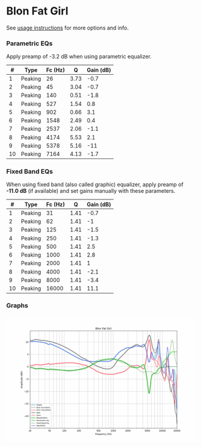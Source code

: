 # Blon Fat Girl
See [usage instructions](https://github.com/jaakkopasanen/AutoEq#usage) for more options and info.

### Parametric EQs
Apply preamp of -3.2 dB when using parametric equalizer.

|   # | Type    |   Fc (Hz) |    Q |   Gain (dB) |
|-----|---------|-----------|------|-------------|
|   1 | Peaking |        26 | 3.73 |        -0.7 |
|   2 | Peaking |        45 | 3.04 |        -0.7 |
|   3 | Peaking |       140 | 0.51 |        -1.8 |
|   4 | Peaking |       527 | 1.54 |         0.8 |
|   5 | Peaking |       902 | 0.66 |         3.1 |
|   6 | Peaking |      1548 | 2.49 |         0.4 |
|   7 | Peaking |      2537 | 2.06 |        -1.1 |
|   8 | Peaking |      4174 | 5.53 |         2.1 |
|   9 | Peaking |      5378 | 5.16 |       -11   |
|  10 | Peaking |      7164 | 4.13 |        -1.7 |

### Fixed Band EQs
When using fixed band (also called graphic) equalizer, apply preamp of **-11.0 dB** (if available) and set gains manually with these parameters.

|   # | Type    |   Fc (Hz) |    Q |   Gain (dB) |
|-----|---------|-----------|------|-------------|
|   1 | Peaking |        31 | 1.41 |        -0.7 |
|   2 | Peaking |        62 | 1.41 |        -1   |
|   3 | Peaking |       125 | 1.41 |        -1.5 |
|   4 | Peaking |       250 | 1.41 |        -1.3 |
|   5 | Peaking |       500 | 1.41 |         2.5 |
|   6 | Peaking |      1000 | 1.41 |         2.8 |
|   7 | Peaking |      2000 | 1.41 |         1   |
|   8 | Peaking |      4000 | 1.41 |        -2.1 |
|   9 | Peaking |      8000 | 1.41 |        -3.4 |
|  10 | Peaking |     16000 | 1.41 |        11.1 |

### Graphs
![](./Blon%20Fat%20Girl.png)
